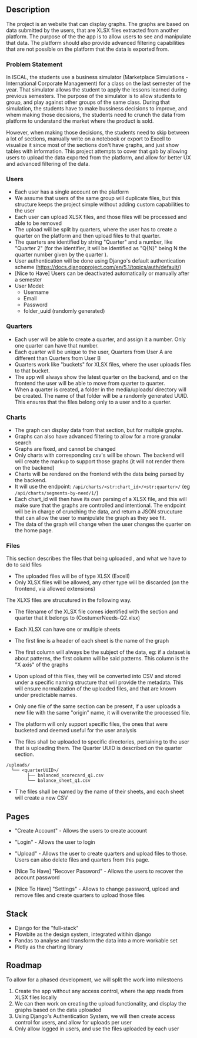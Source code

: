 ## Description
The project is an website that can display graphs. The graphs are based on data submitted by the users, that are XLSX files extracted from another platform. The purpose of the the app is to allow users to see and manipulate that data. The platform should also provide advanced filtering capabilities that are not possible on the platform that the data is exported from.

### Problem Statement
In ISCAL, the students use a business simulator (Marketplace Simulations - International Corporate Management) for a class on the last semester of the year. That simulator allows the student to apply the lessons learned during previous semesters. The purpose of the simulator is to allow students to group, and play against other groups of the same class. During that simulation, the students have to make bussiness decisions to improve, and whem making those decisions, the students need to crunch the data from platform to understand the market where the product is sold. 

However, when making those decisions, the students need to skip between a lot of sections, manually write on a notebook or export to Excell to visualize it since most of the sections don't have graphs, and just show tables with information. This project attempts to cover that gab by allowing users to upload the data exported from the platform, and allow for better UX and advanced filtering of the data.

### Users
- Each user has a single account on the platform
- We assume that users of the same group will duplicate files, but this structure keeps the project simple without adding custom capabilities to the user 
- Each user can upload XLSX files, and those files will be processed and able to be removed
- The upload will be split by quarters, where the user has to create a quarter on the platform and then upload files to that quarter. 
- The quarters are identified by string "Quarter" and a number, like "Quarter 2" (for the identifier, it will be identified as "Q{N}" being N the quarter number given by the quarter ).
- User authentication will be done using Django's default authentication scheme (https://docs.djangoproject.com/en/5.1/topics/auth/default/)
- [Nice to Have] Users can be deactivated automatically or manually after a semester
- User Model:
  - Username
  - Email
  - Password
  - folder_uuid (randomly generated)

### Quarters
- Each user will be able to create a quarter, and assign it a number. Only one quarter can have that number.
- Each quarter will be unique to the user, Quarters from User A are different than Quarters from User B
- Quarters work like "buckets" for XLSX files, where the user uploads files to that bucket.
- The app will always show the latest quarter on the backend, and on the frontend the user will be able to move from quarter to quarter. 
- When a quarter is created, a folder in the media/uploads/ directory will be created. The name of that folder will be a randomly generated UUID. This ensures that the files belong only to a user and to a quarter.


### Charts
- The graph can display data from that section, but for multiple graphs.
- Graphs can also have advanced filtering to allow for a more granular search
- Graphs are fixed, and cannot be changed
- Only charts with corresponding csv's will be shown. The backend will will create the markup to support those graphs (it will not render them on the backend)
- Charts will be rendered on the frontend with the data being parsed by the backend.
- It will use the endpoint: `/api/charts/<str:chart_id>/<str:quarter>/` (eg `/api/charts/segments-by-need/1/`)
- Each chart_id will then have its own parsing of a XLSX file, and this will make sure that the graphs are controlled and intentional.
The endpoint will be in charge of crunching the data, and return a JSON strucuture that can allow the user to manipulate the graph as they see fit. 
- The data of the graph will change when the user changes the quarter on the home page.


### Files
This section describes the files that being uploaded , and what we have to do to said files
- The uploaded files will be of type XLSX (Excell)
- Only XLSX files will be allowed, any other type will be discarded (on the frontend, via allowed extensions)

The XLXS files are strucutured in the following way.  
- The filename of the XLSX file comes identified with the section and quarter that it belongs to (CostumerNeeds-Q2.xlsx)
- Each XLSX can have one or multiple sheets
- The first line is a header of each sheet is the name of the graph
- The first column will always be the subject of the data, eg: if a dataset is about patterns, the first column will be said patterns. This column is the "X axis" of the graphs

- Upon upload of this files, they will be converted into CSV and stored under a specific naming structure that will provide the metadata. This will ensure normalization of the uploaded files, and that are known under predictable names.
- Only one file of the same section can be present, if a user uploads a new file with the same "origin" name, it will overwrite the processed file. 
- The platform will only support specific files, the ones that were bucketed and deemed useful for the user analysis
- The files shall be uploaded to specific directories, pertaining to the user that is uploading them. The Quarter UUID is described on the quarter section.
```
/uploads/
  └── <quarterUUID>/
        ├── balanced_scorecard_q1.csv
        └── balance_sheet_q1.csv
```
- T`he files shall be named by the name of their sheets, and each sheet will create a new CSV

## Pages
- "Create Account" - Allows the users to create account
- "Login" - Allows the user to login
- "Upload" - Allows the user to create quarters and upload files to those. Users can also delete files and quarters from this page.

- [Nice To Have] "Recover Password" - Allows the users to recover the account password
- [Nice To Have] "Settings" - Allows to change password, upload and remove files and create quarters to upload those files


## Stack
- Django for the "full-stack"
- Flowbite as the design system, integrated witihin django
- Pandas to analyse and transform the data into a more workable set
- Plotly as the charting library

## Roadmap
To allow for a phased development, we will split the work into milestoens

1. Create the app without any access control, where the app reads from XLSX files locally
2. We can then work on creating the upload functionality, and display the graphs based on the data uploaded
3. Using Django's Authentication System, we will then create access control for users, and allow for uploads per user
4. Only allow logged in users, and use the files uploaded by each user 
 